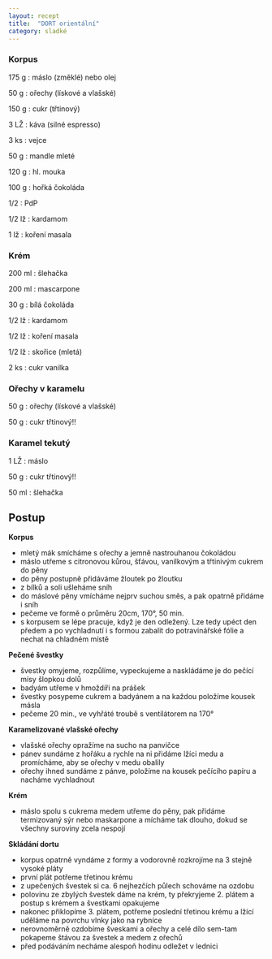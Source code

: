 ```yaml
---
layout: recept
title:  "DORT orientální"
category: sladké
---
```


<div class="ingredience" markdown="1">

### Korpus

175 g
: máslo (změklé) nebo olej

50 g
: ořechy (lískové a vlašské)

150 g
: cukr (třtinový)

3 LŽ
: káva (silné espresso)

3 ks
: vejce

50 g
: mandle mleté

120 g
: hl. mouka

100 g
: hořká čokoláda

1/2
: PdP

1/2 lž
: kardamom

1 lž
: koření masala

### Krém

200 ml
: šlehačka

200 ml
: mascarpone

30 g
: bílá čokoláda

1/2 lž
: kardamom

1/2 lž
: koření masala

1/2 lž
: skořice (mletá)

2 ks
: cukr vanilka

### Ořechy v karamelu

50 g
: ořechy (lískové a vlašské)

50 g
: cukr třtinový!!

### Karamel tekutý

1 LŽ
: máslo

50 g
: cukr třtinový!!

50 ml
: šlehačka

</div>

## Postup

<div class="postup" markdown="1">

**Korpus**
- mletý mák smícháme s ořechy a jemně nastrouhanou čokoládou
- máslo utřeme s citronovou kůrou, šťávou, vanilkovým a třtinivým cukrem do pěny
- do pěny postupně přidáváme žloutek po žloutku
- z bílků a soli ušleháme sníh
- do máslové pěny vmícháme nejprv suchou směs, a pak opatrně přidáme i sníh
- pečeme ve formě o průměru 20cm, 170°, 50 min.
- s korpusem se lépe pracuje, když je den odležený. Lze tedy upéct den předem a po vychladnutí i s formou zabalit do potravinářské fólie a nechat na chladném místě

**Pečené švestky**
- švestky omyjeme, rozpůlíme, vypeckujeme a naskládáme je do pečící mísy šlopkou dolů
- badyám utřeme v hmoždíři na prášek
- švestky posypeme cukrem a badyánem a na každou položíme kousek másla
- pečeme 20 min., ve vyhřáté troubě s ventilátorem na 170°

**Karamelizované vlašské ořechy**
- vlašské ořechy opražíme na sucho na panvičce
- pánev sundáme z hořáku a rychle na ni přidáme lžíci medu a promícháme, aby se ořechy v medu obalily
- ořechy ihned sundáme z pánve, položíme na kousek pečícího papíru a nacháme vychladnout

**Krém**
- máslo spolu s cukrema medem utřeme do pěny, pak přidáme termizovaný sýr nebo maskarpone a mícháme tak dlouho, dokud se všechny suroviny zcela nespojí

**Skládání dortu**
- korpus opatrně vyndáme z formy a vodorovně rozkrojíme na 3 stejně vysoké pláty
- první plát potřeme třetinou krému
- z upečených švestek si ca. 6 nejhezčích půlech schováme na ozdobu
- polovinu ze zbylých švestek dáme na krém, ty překryjeme 2. plátem a postup s krémem a švestkami opakujeme
- nakonec přiklopíme 3. plátem, potřeme poslední třetinou krému a lžící uděláme na povrchu vlnky jako na rybníce
- nerovnoměrně ozdobíme šveskami a ořechy a celé dílo sem-tam pokapeme štávou za švestek a medem z ořechů
- před podáváním necháme alespoň hodinu odležet v lednici

</div>

